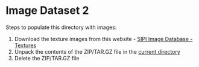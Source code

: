 # Image Dataset 2

Steps to populate this directory with images:
1. Download the texture images from this website - [SIPI Image Database - Textures](http://sipi.usc.edu/database/database.php?volume=textures)
1. Unpack the contents of the ZIP/TAR.GZ file in the [current directory](./.)
1. Delete the ZIP/TAR.GZ file